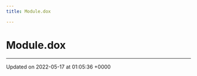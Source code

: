 ```yaml
---
title: Module.dox

---
```


# Module.dox








-------------------------------

Updated on 2022-05-17 at 01:05:36 +0000
